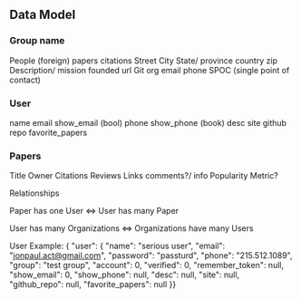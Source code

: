 
## Data Model

### Group name
People (foreign)
papers
citations
Street
City
State/ province
country
zip
Description/ mission
founded
url
Git org
email
phone
SPOC (single point of contact)

### User
name
email
show_email (bool)
phone
show_phone (book)
desc
site
github repo
favorite_papers

### Papers
Title
Owner
Citations
Reviews
Links
comments?/ info
    Popularity Metric?

Relationships

Paper has one User   <=> User has many Paper

User has many Organizations  <=> Organizations have many Users


User Example:
{ "user": { "name": "serious user", "email": "jonpaul.act@gmail.com", "password": "passturd", "phone": "215.512.1089", "group": "test group", "account": 0, "verified": 0, "remember_token": null, "show_email": 0, "show_phone": null, "desc": null, "site": null, "github_repo": null, "favorite_papers": null }}
